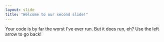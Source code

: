 ```yaml
---
layout: slide
title: "Welcome to our second slide!"
---
```

Your code is by far the worst I've ever run. But it does run, eh?
Use the left arrow to go back!
